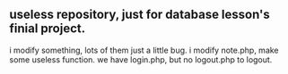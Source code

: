 ## useless repository, just for database lesson's finial project.

i modify something, lots of them just a little bug.
i modify note.php, make some useless function.
we have login.php, but no logout.php to logout.